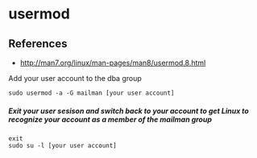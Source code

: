 # usermod

## References
* http://man7.org/linux/man-pages/man8/usermod.8.html

Add your user account to the dba group
```
sudo usermod -a -G mailman [your user account]
```

##### Exit your user sesison and switch back to your account to get Linux to recognize your account as a member of the mailman group
```
exit
sudo su -l [your user account]
```
